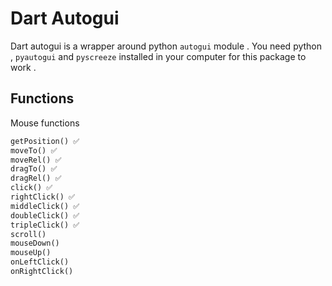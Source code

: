# Dart Autogui

Dart autogui is a wrapper around python `autogui` module . You need python , `pyautogui` and `pyscreeze` installed in your computer for this package to work .

## Functions

Mouse functions

```dart
getPosition() ✅
moveTo() ✅
moveRel() ✅
dragTo() ✅
dragRel() ✅
click() ✅
rightClick() ✅
middleClick() ✅
doubleClick() ✅
tripleClick() ✅
scroll()
mouseDown()
mouseUp()
onLeftClick()
onRightClick()
```
